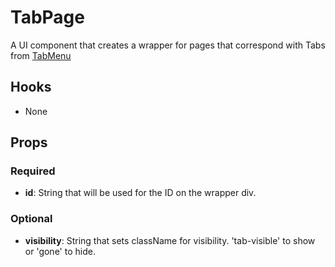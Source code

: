 # TabPage

A UI component that creates a wrapper for pages that correspond with Tabs from [TabMenu](https://github.com/pay-theory/pay-theory-ui/tree/master/src/common/TabMenu)

## Hooks

- None

## Props

### Required

- **id**: String that will be used for the ID on the wrapper div.

### Optional

- **visibility**: String that sets className for visibility. 'tab-visible' to show or 'gone' to hide.
